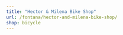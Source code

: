 ```yaml
---
title: "Hector & Milena Bike Shop"
url: /fontana/hector-and-milena-bike-shop/
shop: bicycle
---
```


